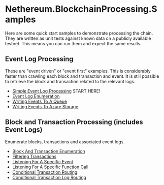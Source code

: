 ﻿# Nethereum.BlockchainProcessing.Samples

Here are some quick start samples to demonstrate processing the chain.
They are written as unit tests against known data on a publicly available testnet.
This means you can run them and expect the same results.

## Event Log Processing 
These are "event driven" or "event first" examples. 
This is considerably faster than crawling each block and transaction and event.
It is still possible to retrieve the block and transaction related to the relevant logs.
* [Simple Event Log Processing](SimpleEventLogProcessing.cs) START HERE!
* [Event Log Enumeration](EventLogEnumeration.cs)
* [Writing Events To A Queue](WritingEventsToAQueue.cs)
* [Writing Events To Azure Storage](WritingEventsToAzureStorage.cs)

## Block and Transaction Processing (includes Event Logs)
Enumerate blocks, transactions and associated event logs.

* [Block And Transaction Enumeration](BlockAndTransactionEnumeration.cs)
* [Filtering Transactions](FilterTransactions.cs)
* [Listening For A Specific Event](ListeningForASpecificEvent.cs)
* [Listening For A Specific Function Call](ListeningForASpecificFunctionCall.cs)
* [Conditional Transaction Routing](ConditionalTransactionRouting.cs)
* [Conditional Transaction Log Routing](ConditionalTransactionLogRouting.cs)

